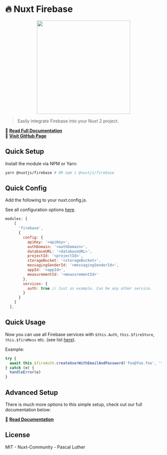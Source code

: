 # 🔥 Nuxt Firebase

<p align="center"><img align="center" height="300px" src="https://nuxt-fire-demo.firebaseapp.com/logo_text.png"/></p>

> Easily integrate Firebase into your Nuxt 2 project.

📖 [**Read Full Documentation**](https://nuxtfire.netlify.com/)  
📖 [**Visit GitHub Page**](https://github.com/nuxt-community/firebase-module)

## Quick Setup

Install the module via NPM or Yarn:

```bash
yarn @nuxtjs/firebase # OR npm i @nuxtjs/firebase
```

## Quick Config

Add the following to your nuxt.config.js.

See all configuration options [here](/guide/options/).

```js
modules: [
    [
      'firebase',
      {
        config: {
          apiKey: '<apiKey>',
          authDomain: '<authDomain>',
          databaseURL: '<databaseURL>',
          projectId: '<projectId>',
          storageBucket: '<storageBucket>',
          messagingSenderId: '<messagingSenderId>',
          appId: '<appId>',
          measurementId: '<measurementId>'
        },
        services: {
          auth: true // Just as example. Can be any other service.
        }
      }
    ]
  ],
```

## Quick Usage

Now you can use all Firebase services with `$this.Auth`, `this.$fireStore`, `this.$fireMess` etc. (see list [here](https://nuxtfire.netlify.com/usage/)).

Example:

```js
try {
  await this.$fireAuth.createUserWithEmailAndPassword('foo@foo.foo', 'test')
} catch (e) {
  handleError(e)
}
```

## Advanced Setup

There is much more options to this simple setup, check out our full documentation below:

📖 [**Read Documentation**](https://nuxtfire.netlify.com/)

## License

MIT - Nuxt-Community - Pascal Luther
